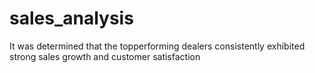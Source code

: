 # sales_analysis
It was determined that the topperforming dealers consistently exhibited strong sales
growth and customer satisfaction
